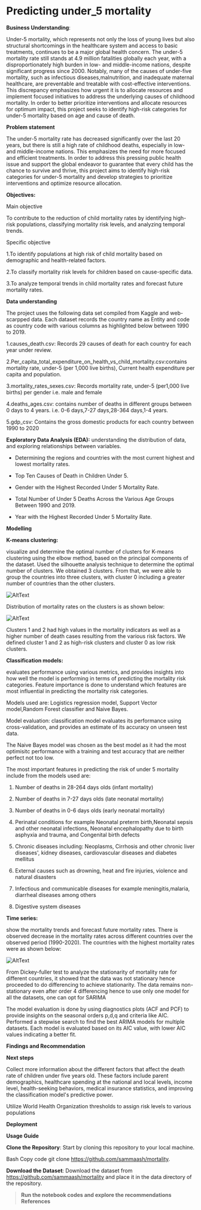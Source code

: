 # Predicting under_5 mortality

**Business Understanding**:

Under-5 mortality, which represents not only the loss of young lives but also structural shortcomings in the healthcare system and access to
basic treatments, continues to be a major global health concern. The under-5 mortality rate still stands at 4.9 million fatalities globally
each year, with a disproportionately high burden in low- and middle-income nations, despite significant progress since 2000. Notably,
many of the causes of under-five mortality, such as infectious diseases,malnutrition, and inadequate maternal healthcare, are preventable and treatable with cost-effective interventions. This discrepancy emphasizes how urgent it is to allocate resources and implement focused initiatives to address the underlying causes of childhood mortality. In order to better prioritize interventions and allocate resources for optimum impact, this project seeks to identify high-risk categories for under-5 mortality based on age and cause of death.

**Problem statement**

The under-5 mortality rate has decreased significantly over the last 20 years, but there is still a high rate of childhood deaths, especially in low- and middle-income nations. This emphasizes the need for more focused and efficient treatments. In order to address this pressing public health issue and support the global endeavor to guarantee that every child has the chance to survive and thrive, this project aims to identify high-risk categories for under-5 mortality and develop strategies to prioritize interventions and optimize resource allocation.

**Objectives:**

Main objective

To contribute to the reduction of child mortality rates by identifying high-risk populations, classifying mortality risk levels, and analyzing temporal trends.

Specific objective

1.To identify populations at high risk of child mortality based on demographic and health-related factors.

2.To classify mortality risk levels for children based on cause-specific data.

3.To analyze temporal trends in child mortality rates and forecast future mortality rates.


**Data understanding**

The project uses the following data set compiled from Kaggle and web-scarpped data. Each dataset records the country name as Entity and code as country code with
various columns as highlighted below between 1990 to 2019.

1.causes_death.csv: Records 29 causes of death for each country for each year under review.

2.Per_capita_total_expenditure_on_health_vs_child_mortality.csv:contains mortality rate, under-5 (per 1,000 live births), Current health
expenditure per capita and population.

3.mortality_rates_sexes.csv: Records mortality rate, under-5 (per1,000 live births) per gender i.e. male and female

4.deaths_ages.csv: contains number of deaths in different groups between 0 days to 4 years. i.e. 0-6 days,7-27 days,28-364 days,1-4 years.

5.gdp_csv: Contains the gross domestic products for each country between 1990 to 2020

**Exploratory Data Analysis (EDA):** understanding the distribution of data, and exploring relationships between variables.

-   Determining the regions and countries with the most current highest and lowest mortality rates.

-   Top Ten Causes of Death in Children Under 5.

-   Gender with the Highest Recorded Under 5 Mortality Rate.

-   Total Number of Under 5 Deaths Across the Various Age Groups Between 1990 and 2019.

-   Year with the Highest Recorded Under 5 Mortality Rate.

**Modelling**

**K-means clustering:**

visualize and determine the optimal number of clusters for K-means clustering using the elbow method, based on the principal components of
the dataset. Used the silhouette analysis technique to determine the optimal number of clusters. We obtained 3 clusters. From that, we were
able to group the countries into three clusters, with cluster 0 including a greater number of countries than the other clusters.

![AltText](image1.png)

Distribution of mortality rates on the clusters is as shown below: 

![AltText](image2.png)

Clusters 1 and 2 had high values in the mortality indicators as well as a higher number of death cases resulting from the various risk factors. We defined cluster 1 and 2 as high-risk clusters and cluster 0 as low
risk clusters.

**Classification models:**

evaluates performance using various metrics, and provides insights into how well the model is performing in terms of predicting the mortality risk categories. Feature importance is done to understand which features are most influential in predicting the mortality risk categories.

Models used are: Logistics regression model, Support Vector model,Random Forest classifier and Naive Bayes.

Model evaluation: classification model evaluates its performance using cross-validation, and provides an estimate of its accuracy on unseen test data.

The Naive Bayes model was chosen as the best model as it had the most optimisitc performance with a training and test accuracy that are neither perfect not too low.

The most important features in predicting the risk of under 5 mortality include from the models used are:

1.  Number of deaths in 28-264 days olds (infant mortality)

2.  Number of deaths in 7-27 days olds (late neonatal mortality)

3.  Number of deaths in 0-6 days olds (early neonatal mortality)

4.  Perinatal conditions for example Neonatal preterm birth,Neonatal sepsis and other neonatal infections, Neonatal encephalopathy due to
    birth asphyxia and trauma, and Congenital birth defects

5.  Chronic diseases including: Neoplasms, Cirrhosis and other chronic liver diseases\', kidney diseases, cardiovascular diseases and
    diabetes mellitus

6.  External causes such as drowning, heat and fire injuries, violence and natural disasters

7.  Infectious and communicable diseases for example meningitis,malaria, diarrheal diseases among others

8.  Digestive system diseases

**Time series:**

show the mortality trends and forecast future mortality rates. There is observed decrease in the mortality rates across different countries over the observed period (1990-2020). The countries with the highest mortality rates were as shown below:

![AltText](image3.png)

From Dickey-fuller test to analyze the stationarity of mortality rate for different countries, it showed that the data was not stationary hence proceeded to do differencing to achieve stationarity. The data remains non-stationary even after order 4 differencing hence to use only one model for all the datasets, one can opt for SARIMA

The model evaluation is done by using diagnostics plots (ACF and PCF) to provide insights on the seasonal orders p,d,q and criteria like AIC. Performed a stepwise search to find the best ARIMA models for multiple datasets. Each model is evaluated based on its AIC value, with lower AIC values indicating a better fit.

**Findings and Recommendation**

**Next steps**

Collect more information about the different factors that affect the death rate of children under five years old. These factors include parent demographics, healthcare spending at the national and local levels, income level, health-seeking behaviors, medical insurance statistics, and improving the classification model's predictive power.

Utilize World Health Organization thresholds to assign risk levels to various populations



**Deployment**

**Usage Guide**


 **Clone the Repository**: Start by cloning this repository to your local machine.

Bash Copy code git clone https://github.com/sammaash/mortality.

**Download the Dataset**: Download the dataset from
 <https://github.com/sammaash/mortality> and place it in the data directory of the repository.

> **Run the notebook codes and explore the recommendations References**
